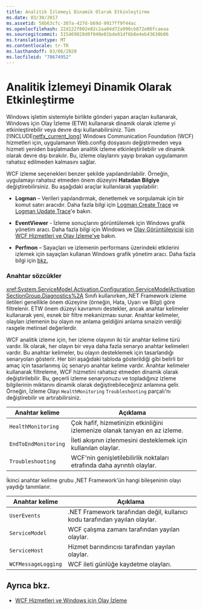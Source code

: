 ```yaml
---
title: Analitik İzlemeyi Dinamik Olarak Etkinleştirme
ms.date: 03/30/2017
ms.assetid: 58b63cfc-307a-427d-b69d-9917ff9f44ac
ms.openlocfilehash: 22d122f802e82c2aa04d72a996cb872e06fcaeaa
ms.sourcegitcommit: 515469828d0f040e01bde01df6b8e4eb43630b06
ms.translationtype: MT
ms.contentlocale: tr-TR
ms.lasthandoff: 03/06/2020
ms.locfileid: "78674952"
---
```

# <a name="dynamically-enabling-analytic-tracing"></a>Analitik İzlemeyi Dinamik Olarak Etkinleştirme
Windows işletim sistemiyle birlikte gönderi yapan araçları kullanarak, Windows için Olay İzleme (ETW) kullanarak dinamik olarak izleme yi etkinleştirebilir veya devre dışı kullanabilirsiniz. Tüm [!INCLUDE[netfx_current_long](../../../../../includes/netfx-current-long-md.md)] Windows Communication Foundation (WCF) hizmetleri için, uygulamanın Web.config dosyasını değiştirmeden veya hizmeti yeniden başlatmadan analitik izleme etkinleştirilebilir ve dinamik olarak devre dışı bırakılır. Bu, izleme olaylarını yayıp bırakan uygulamanın rahatsız edilmeden kalmasını sağlar.  
  
 WCF izleme seçenekleri benzer şekilde yapılandırılabilir. Örneğin, uygulamayı rahatsız etmeden önem düzeyini **Hatadan** **Bilgiye** değiştirebilirsiniz. Bu aşağıdaki araçlar kullanılarak yapılabilir:  
  
- **Logman** – Verileri yapılandırmak, denetlemek ve sorgulamak için bir komut satırı aracıdır. Daha fazla bilgi için [Logman Create Trace](https://docs.microsoft.com/previous-versions/windows/it-pro/windows-server-2008-R2-and-2008/cc788036(v=ws.10)) ve [Logman Update Trace](https://docs.microsoft.com/previous-versions/windows/it-pro/windows-server-2008-R2-and-2008/cc788128(v=ws.10))'e bakın.  
  
- **EventViewer** - İzleme sonuçlarını görüntülemek için Windows grafik yönetim aracı. Daha fazla bilgi için Windows ve [Olay Görüntüleyicisi](https://docs.microsoft.com/previous-versions/windows/it-pro/windows-server-2008-R2-and-2008/cc766042(v=ws.11)) [için WCF Hizmetleri ve Olay İzleme'ye](../../samples/wcf-services-and-event-tracing-for-windows.md) bakın.  
  
- **Perfmon** – Sayaçları ve izlemenin performans üzerindeki etkilerini izlemek için sayaçları kullanan Windows grafik yönetim aracı. Daha fazla bilgi için [bkz.](https://docs.microsoft.com/previous-versions/windows/it-pro/windows-server-2008-R2-and-2008/cc766404(v=ws.11))  
  
### <a name="keywords"></a>Anahtar sözcükler  
 <xref:System.ServiceModel.Activation.Configuration.ServiceModelActivationSectionGroup.Diagnostics%2A> Sınıfı kullanırken,.NET Framework izleme iletileri genellikle önem düzeyine (örneğin, Hata, Uyarı ve Bilgi) göre filtrelenir. ETW önem düzeyi kavramını destekler, ancak anahtar kelimeler kullanarak yeni, esnek bir filtre mekanizması sunar. Anahtar kelimeler, olayları izlemenin bu olayın ne anlama geldiğini anlama sınaizin verdiği rasgele metinsel değerlerdir.  
  
 WCF analitik izleme için, her izleme olayının iki tür anahtar kelime türü vardır. İlk olarak, her olayın bir veya daha fazla senaryo anahtar kelimeleri vardır. Bu anahtar kelimeler, bu olayın desteklemek için tasarlandığı senaryoları gösterir. Her biri aşağıdaki tabloda gösterildiği gibi belirli bir amaç için tasarlanmış üç senaryo anahtar kelime vardır. Anahtar kelimeler kullanarak filtreleme, WCF hizmetini rahatsız etmeden dinamik olarak değiştirilebilir. Bu, geçerli izleme senaryonuzu ve topladığınız izleme bilgilerinin miktarını dinamik olarak değiştirebileceğiniz anlamına gelir. Örneğin, İzleme Olayı `HealthMonitoring` `Troubleshooting` parçalı'nı değiştirebilir ve artırabilirsiniz.  
  
|Anahtar kelime|Açıklama|  
|-------------|-----------------|  
|`HealthMonitoring`|Çok hafif, hizmetinizin etkinliğini izlemenize olanak tanıyan en az izleme.|  
|`EndToEndMonitoring`|İleti akışının izlenmesini desteklemek için kullanılan olaylar.|  
|`Troubleshooting`|WCF'nin genişletilebilirlik noktaları etrafında daha ayrıntılı olaylar.|  
  
 İkinci anahtar kelime grubu ,NET Framework'ün hangi bileşeninin olayı yaydığı tanımlanır.  
  
|Anahtar kelime|Açıklama|  
|-------------|-----------------|  
|`UserEvents`|.NET Framework tarafından değil, kullanıcı kodu tarafından yayılan olaylar.|  
|`ServiceModel`|WCF çalışma zamanı tarafından yayılan olaylar.|  
|`ServiceHost`|Hizmet barındırıcısı tarafından yayılan olaylar.|  
|`WCFMessageLogging`|WCF ileti günlüğe kaydetme olayları.|  
  
## <a name="see-also"></a>Ayrıca bkz.

- [WCF Hizmetleri ve Windows için Olay İzleme](../../samples/wcf-services-and-event-tracing-for-windows.md)
